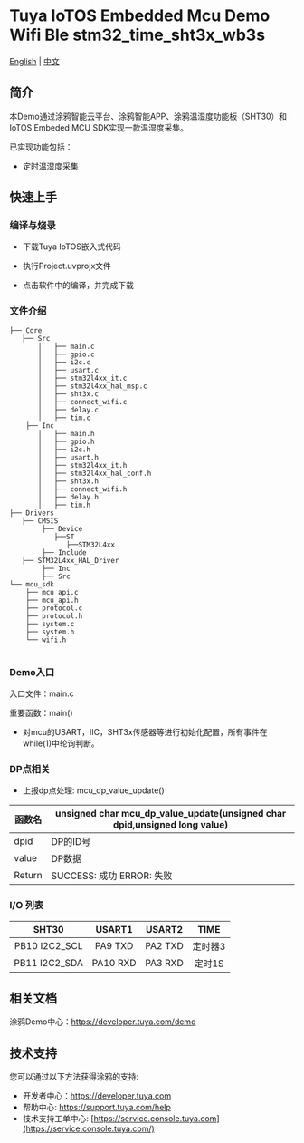# Tuya IoTOS Embedded Mcu Demo Wifi Ble stm32_time_sht3x_wb3s

[English](./README.md) | [中文](./README_zh.md)

## 简介 

本Demo通过涂鸦智能云平台、涂鸦智能APP、涂鸦温湿度功能板（SHT30）和IoTOS Embeded MCU SDK实现一款温湿度采集。

已实现功能包括：

+ 定时温湿度采集

  



## 快速上手 

### 编译与烧录
+ 下载Tuya IoTOS嵌入式代码

+ 执行Project.uvprojx文件

+ 点击软件中的编译，并完成下载


### 文件介绍 

```
├── Core
   ├── Src
       │   ├── main.c
       │   ├── gpio.c
       │   ├── i2c.c
       │   ├── usart.c
       │   ├── stm32l4xx_it.c
       │   ├── stm32l4xx_hal_msp.c
       │   ├── sht3x.c
       │   ├── connect_wifi.c
       │   ├── delay.c
       │   ├── tim.c
    ├── Inc
       │   ├── main.h
       │   ├── gpio.h
       │   ├── i2c.h
       │   ├── usart.h
       │   ├── stm32l4xx_it.h
       │   ├── stm32l4xx_hal_conf.h
       │   ├── sht3x.h
       │   ├── connect_wifi.h
       │   ├── delay.h 
       │   ├── tim.h
├── Drivers
   ├── CMSIS
        ├── Device
           ├──ST
              ├──STM32L4xx
        ├── Include              
   ├── STM32L4xx_HAL_Driver
        ├── Inc
        ├── Src
└── mcu_sdk
    ├── mcu_api.c
    ├── mcu_api.h
    ├── protocol.c
    ├── protocol.h
    ├── system.c
    ├── system.h
    └── wifi.h
    
```



### Demo入口

入口文件：main.c

重要函数：main()

+ 对mcu的USART，IIC，SHT3x传感器等进行初始化配置，所有事件在while(1)中轮询判断。




### DP点相关

+ 上报dp点处理: mcu_dp_value_update()

| 函数名 | unsigned char mcu_dp_value_update(unsigned char dpid,unsigned long value) |
| ------ | ------------------------------------------------------------ |
| dpid   | DP的ID号                                                     |
| value  | DP数据                                                       |
| Return | SUCCESS: 成功  ERROR: 失败                                   |



### I/O 列表 

|     SHT30     |  USART1  | USART2  |  TIME   |
| :-----------: | :------: | :-----: | :-----: |
| PB10 I2C2_SCL | PA9 TXD  | PA2 TXD | 定时器3 |
| PB11 I2C2_SDA | PA10 RXD | PA3 RXD | 定时1S  |

## 相关文档

涂鸦Demo中心：https://developer.tuya.com/demo



## 技术支持

您可以通过以下方法获得涂鸦的支持:

- 开发者中心：https://developer.tuya.com
- 帮助中心: https://support.tuya.com/help
- 技术支持工单中心: [https://service.console.tuya.com](https://service.console.tuya.com/) 

